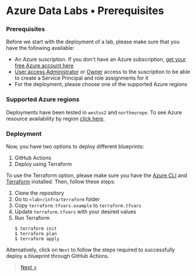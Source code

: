 # Azure Data Labs • Prerequisites

### Prerequisites

Before we start with the deployment of a lab, please make sure that you have the following available:

- An Azure suscription. If you don't have an Azure subscription, [get your free Azure account here](https://azure.microsoft.com/en-us/free/)
- [User access Administrator](https://docs.microsoft.com/en-us/azure/role-based-access-control/built-in-roles#user-access-administrator) or [Owner](https://docs.microsoft.com/en-us/azure/role-based-access-control/built-in-roles#owner) access to the suscription to be able to create a Service Principal and role assignments for it
- For the deployment, please choose one of the supported Azure regions

### Supported Azure regions

Deployments have been tested in `westus2` and `northeurope`. To see Azure resource availability by region [click here](https://azure.microsoft.com/en-us/global-infrastructure/services/).

### Deployment

Now, you have two options to deploy different blueprints:

1. GitHub Actions
2. Deploy using Terraform

To use the Terraform option, please make sure you have the [Azure CLI](https://docs.microsoft.com/cli/azure/install-azure-cli) and [Terraform](https://www.terraform.io/downloads) installed. Then, follow these steps:

1. Clone the repository
2. Go to `<lab>/infra/terraform` folder
3. Copy `terraform.tfvars.example` to `terraform.tfvars`
4. Update `terraform.tfvars` with your desired values
5. Run Terraform
    ```console
    $ terraform init
    $ terraform plan
    $ terraform apply
    ```

Alternatively, click on `Next` to follow the steps required to successfully deploy a blueprint through GitHub Actions.

>[Next >](./adl-createrepository.md)
